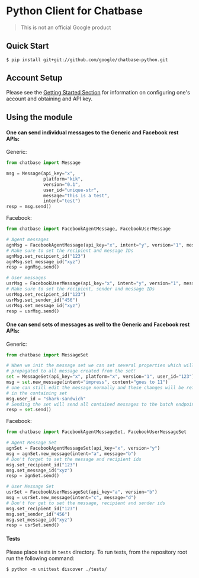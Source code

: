 # Python Client for Chatbase

> This is not an official Google product

## Quick Start

```SH
$ pip install git+git://github.com/google/chatbase-python.git
```

## Account Setup
Please see the [Getting Started Section](https://chatbase.com/documentation/quickstart) for information
on configuring one's account and obtaining and API key.

## Using the module

#### One can send individual messages to the Generic and Facebook rest APIs:

Generic:

```PYTHON
from chatbase import Message

msg = Message(api_key="x", 
              platform="kik",
              version="0.1",
              user_id="unique-str",
              message="this is a test",
              intent="test")
resp = msg.send()
```

Facebook:

```PYTHON
from chatbase import FacebookAgentMessage, FacebookUserMessage

# Agent messages
agnMsg = FacebookAgentMessage(api_key="x", intent="y", version="1", message="a")
# Make sure to set the recipient and message IDs
agnMsg.set_recipient_id("123")
agnMsg.set_message_id("xyz")
resp = agnMsg.send()

# User messages
usrMsg = FacebookUserMessage(api_key="x", intent="y", version="1", message="a")
# Make sure to set the recipient, sender and message IDs
usrMsg.set_recipient_id("123")
usrMsg.set_sender_id("456")
usrMsg.set_message_id("xyz")
resp = usrMsg.send()
```

#### One can send sets of messages as well to the Generic and Facebook rest APIs:

Generic:

```PYTHON
from chatbase import MessageSet

# When we init the message set we can set several properties which will be
# propagated to all message created from the set!
set = MessageSet(api_key="x", platform="x", version="1", user_id="123")
msg = set.new_message(intent="impress", content="goes to 11")
# one can still edit the message normally and these changes will be reflected
# in the containing set
msg.user_id = "shark-sandwich"
# Sending the set will send all contained messages to the batch endpoint
resp = set.send()
```

Facebook:

```PYTHON
from chatbase import FacebookAgentMessageSet, FacebookUserMessageSet

# Agent Message Set
agnSet = FacebookAgentMessageSet(api_key="x", version="y")
msg = agnSet.new_message(intent="a", message="b")
# Don't forget to set the message and recipient ids
msg.set_recipient_id("123")
msg.set_message_id("xyz")
resp = agnSet.send()

# User Message Set
usrSet = FacebookUserMessageSet(api_key="a", version="b")
msg = usrSet.new_message(intent="c", message="d")
# Don't for get to set the message, recipient and sender ids
msg.set_recipient_id("123")
msg.set_sender_id("456")
msg.set_message_id("xyz")
resp = usrSet.send()
```

#### Tests
Please place tests in `tests` directory. To run tests, from the repository
root run the following command:

```
$ python -m unittest discover ./tests/ 
```
